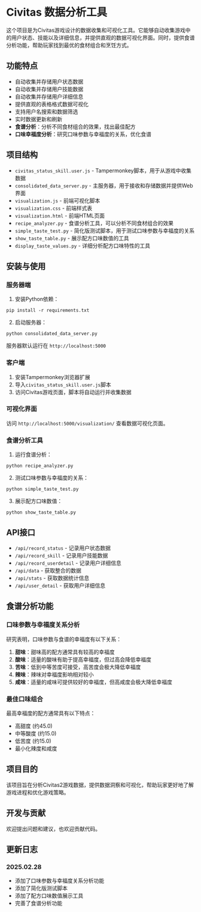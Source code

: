 # Civitas 数据分析工具

这个项目是为Civitas游戏设计的数据收集和可视化工具。它能够自动收集游戏中的用户状态、技能以及详细信息，并提供直观的数据可视化界面。同时，提供食谱分析功能，帮助玩家找到最优的食材组合和烹饪方式。

## 功能特点

- 自动收集并存储用户状态数据
- 自动收集并存储用户技能数据
- 自动收集并存储用户详细信息
- 提供直观的表格格式数据可视化
- 支持用户名搜索和数据筛选
- 实时数据更新和刷新
- **食谱分析**：分析不同食材组合的效果，找出最佳配方
- **口味幸福度分析**：研究口味参数与幸福度的关系，优化食谱

## 项目结构

- `civitas_status_skill.user.js` - Tampermonkey脚本，用于从游戏中收集数据
- `consolidated_data_server.py` - 主服务器，用于接收和存储数据并提供Web界面
- `visualization.js` - 前端可视化脚本
- `visualization.css` - 前端样式表
- `visualization.html` - 前端HTML页面
- `recipe_analyzer.py` - 食谱分析工具，可以分析不同食材组合的效果
- `simple_taste_test.py` - 简化版测试脚本，用于测试口味参数与幸福度的关系
- `show_taste_table.py` - 展示配方口味数值的工具
- `display_taste_values.py` - 详细分析配方口味特性的工具

## 安装与使用

### 服务器端

1. 安装Python依赖：
```
pip install -r requirements.txt
```

2. 启动服务器：
```
python consolidated_data_server.py
```

服务器默认运行在 `http://localhost:5000`

### 客户端

1. 安装Tampermonkey浏览器扩展
2. 导入`civitas_status_skill.user.js`脚本
3. 访问Civitas游戏页面，脚本将自动运行并收集数据

### 可视化界面

访问 `http://localhost:5000/visualization/` 查看数据可视化页面。

### 食谱分析工具

1. 运行食谱分析：
```
python recipe_analyzer.py
```

2. 测试口味参数与幸福度的关系：
```
python simple_taste_test.py
```

3. 展示配方口味数值：
```
python show_taste_table.py
```

## API接口

- `/api/record_status` - 记录用户状态数据
- `/api/record_skill` - 记录用户技能数据
- `/api/record_userdetail` - 记录用户详细信息
- `/api/data` - 获取整合的数据
- `/api/stats` - 获取数据统计信息
- `/api/user_detail` - 获取用户详细信息

## 食谱分析功能

### 口味参数与幸福度关系分析

研究表明，口味参数与食谱的幸福度有以下关系：

1. **甜味**：甜味高的配方通常具有较高的幸福度
2. **酸味**：适量的酸味有助于提高幸福度，但过高会降低幸福度
3. **苦味**：低到中等苦度可接受，高苦度会极大降低幸福度
4. **辣味**：辣味对幸福度影响相对较小
5. **咸味**：适量的咸味可提供较好的幸福度，但高咸度会极大降低幸福度

### 最佳口味组合

最高幸福度的配方通常具有以下特点：
- 高甜度 (约45.0)
- 中等酸度 (约15.0)
- 低苦度 (约15.0)
- 最小化辣度和咸度

## 项目目的

该项目旨在分析Civitas2游戏数据，提供数据洞察和可视化，帮助玩家更好地了解游戏进程和优化游戏策略。

## 开发与贡献

欢迎提出问题和建议，也欢迎贡献代码。

## 更新日志

### 2025.02.28
- 添加了口味参数与幸福度关系分析功能
- 添加了简化版测试脚本
- 添加了配方口味数值展示工具
- 完善了食谱分析功能
